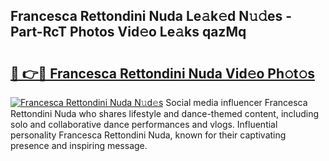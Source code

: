 ## Francesca Rettondini Nuda Le𝚊k𝚎d N𝚞𝚍es - Part-RcT Photos Vid𝚎o Le𝚊ks qazMq

# <h2><a href="http://fbcmro.evod.top/?m=Francesca+Rettondini+Nuda">🔗 👉🔴 Francesca Rettondini Nuda Vid𝚎o Ph𝚘t𝚘s</a></h2>

[![Francesca Rettondini Nuda N𝚞d𝚎s](https://i.imgur.com/8V9OHl7.gif)](http://fbcmro.evod.top/?m=Francesca+Rettondini+Nuda)
Social media influencer Francesca Rettondini Nuda who shares lifestyle and dance-themed content, including solo and collaborative dance performances and vlogs. Influential personality Francesca Rettondini Nuda, known for their captivating presence and inspiring message. 
